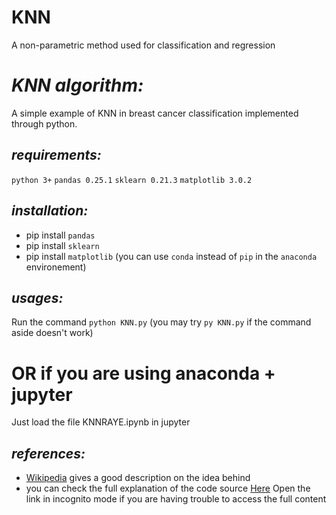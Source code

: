 # KNN
 A non-parametric method used for classification and regression



# ***KNN algorithm:***

A simple example of KNN in breast cancer classification implemented through python.

## _requirements:_
`python 3+`
`pandas 0.25.1`
`sklearn 0.21.3`
`matplotlib 3.0.2`

## _installation:_
- pip install `pandas`
- pip install `sklearn`
- pip install `matplotlib`
(you can use `conda` instead of `pip` in the `anaconda` environement)

## _usages:_
Run the command `python KNN.py` 
(you may try `py KNN.py` if the command aside doesn't work)
# OR if you are using anaconda + jupyter
Just load the file KNNRAYE.ipynb in jupyter 

## _references:_
- [Wikipedia](https://en.wikipedia.org/wiki/K-nearest_neighbors_algorithm) gives a good description on the idea behind
- you can check the full explanation of the code source [Here](https://towardsdatascience.com/k-nearest-neighbor-python-2fccc47d2a55)
Open the link in incognito mode if you are having trouble to access the full content 



